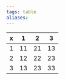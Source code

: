 ```yaml
---
tags: table
aliases:
---
```

x | 1 | 2 | 3
--- | --- | --- | ---
1 | 11 | 21 | 13 
2 | 12 | 22 | 23 
3 | 13 | 23 | 33